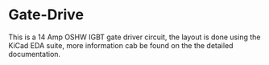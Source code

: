 # Gate-Drive
This is a 14 Amp OSHW IGBT gate driver circuit, the layout is done using the KiCad EDA suite, more information cab be found on the the detailed documentation.
